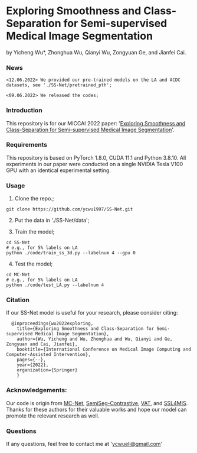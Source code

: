 # Exploring Smoothness and Class-Separation for Semi-supervised Medical Image Segmentation
by Yicheng Wu*, Zhonghua Wu, Qianyi Wu, Zongyuan Ge, and Jianfei Cai. 

### News
```
<12.06.2022> We provided our pre-trained models on the LA and ACDC datasets, see './SS-Net/pretrained_pth';
```
```
<09.06.2022> We released the codes;
```
### Introduction
This repository is for our MICCAI 2022 paper: '[Exploring Smoothness and Class-Separation for Semi-supervised Medical Image Segmentation](https://arxiv.org/pdf/2203.01324.pdf)'.

### Requirements
This repository is based on PyTorch 1.8.0, CUDA 11.1 and Python 3.8.10. All experiments in our paper were conducted on a single NVIDIA Tesla V100 GPU with an identical experimental setting.

### Usage
1. Clone the repo.;
```
git clone https://github.com/ycwu1997/SS-Net.git
```
2. Put the data in './SS-Net/data';

3. Train the model;
```
cd SS-Net
# e.g., for 5% labels on LA
python ./code/train_ss_3d.py --labelnum 4 --gpu 0
```
4. Test the model;
```
cd MC-Net
# e.g., for 5% labels on LA
python ./code/test_LA.py --labelnum 4
```

### Citation
If our SS-Net model is useful for your research, please consider citing:

      @inproceedings{wu2022exploring,
        title={Exploring Smoothness and Class-Separation for Semi-supervised Medical Image Segmentation},
        author={Wu, Yicheng and Wu, Zhonghua and Wu, Qianyi and Ge, Zongyuan and Cai, Jianfei},
        booktitle={International Conference on Medical Image Computing and Computer-Assisted Intervention},
        pages={--},
        year={2022},
        organization={Springer}
        }

### Acknowledgements:
Our code is origin from [MC-Net](https://github.com/ycwu1997/MC-Net), [SemiSeg-Contrastive](https://github.com/Shathe/SemiSeg-Contrastive), [VAT](https://github.com/lyakaap/VAT-pytorch), and [SSL4MIS](https://github.com/HiLab-git/SSL4MIS). Thanks for these authors for their valuable works and hope our model can promote the relevant research as well.

### Questions
If any questions, feel free to contact me at 'ycwueli@gmail.com'

